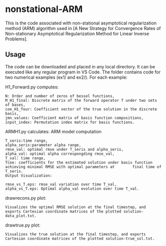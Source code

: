 # nonstational-ARM
This is the code associated with non-stational asymptotical regularization method (ARM) algorithm used in [A New Strategy for Convergence Rates of  Non-stationary Asymptotical Regularization Method for Linear Inverse Problems].
## Usage
The code can be downloaded and placed in any local directory. It can be executed like any regular program in VS Code.
The folder contains code for two numerical examples (ex1/ and ex2/). For each example:

H1_Forward.py computes:    
    
    N: Order and number of zeros of bessel functions,
    M_H1_final: Discrete matrix of the forward operator T under two sets of bases,
    coe_H1_four: Coefficient vector of the true solution in the discrete basis,
    jmn_values: Coefficient matrix of basis function compositions,
    input_index: Permutation index matrix for basis functions.

ARMH1.py calculates:
    ARM model computation
    
    T_seris:time range,
    alpha_seris:parameter alpha range,
    rmse_val: optimal rmse under T_seris and alpha_seris,
    alpha_val: optimal alpha correspongding rmse_val,
    T_val: time range,
    Tcoe: coefficients for the estimated solution under basis function achieving minimal RMSE with optimal parameters at        final time of T_seris.
    Output Visualization:
    
    rmse_vs_T.eps: rmse_val variation over time T_val,
    alpha_vs_T.eps: Optimal alpha_val evolution over time T_val.

drawrecons.py plot:

    Visualizes the optimal RMSE solution at the final timestep, and exports Cartesian coordinate matrices of the plotted solution-data_plot.txt.

drawtrue.py plot:

    Visualizes the true solution at the final timestep, and exports Cartesian coordinate matrices of the plotted solution-true_sol.txt.
    
      

    
